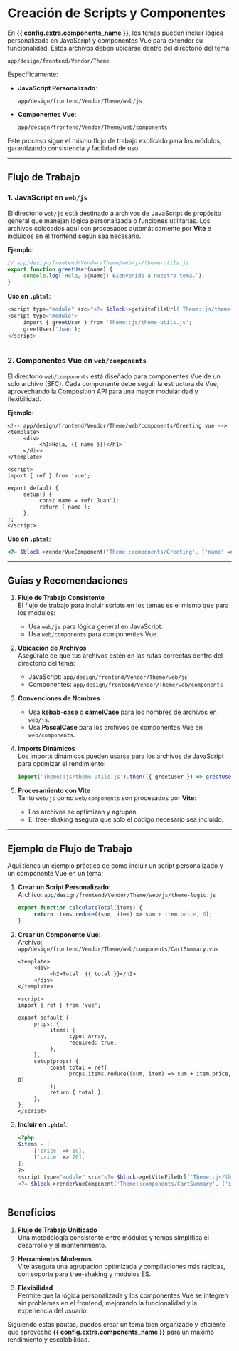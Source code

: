 # Creación de Scripts y Componentes

En **{{ config.extra.components_name }}**, los temas pueden incluir lógica personalizada en JavaScript y componentes Vue para extender su funcionalidad. Estos archivos deben ubicarse dentro del directorio del tema:

```
app/design/frontend/Vendor/Theme
```

Específicamente:

- **JavaScript Personalizado**:  
  ```
  app/design/frontend/Vendor/Theme/web/js
  ```
- **Componentes Vue**:  
  ```
  app/design/frontend/Vendor/Theme/web/components
  ```

Este proceso sigue el mismo flujo de trabajo explicado para los módulos, garantizando consistencia y facilidad de uso.

---

## Flujo de Trabajo

### 1. **JavaScript en `web/js`**

El directorio `web/js` está destinado a archivos de JavaScript de propósito general que manejan lógica personalizada o funciones utilitarias. Los archivos colocados aquí son procesados automáticamente por **Vite** e incluidos en el frontend según sea necesario.

**Ejemplo**:

```javascript
// app/design/frontend/Vendor/Theme/web/js/theme-utils.js
export function greetUser(name) {
     console.log(`Hola, ${name}! Bienvenido a nuestro tema.`);
}
```

**Uso en `.phtml`**:
```php
<script type="module" src="<?= $block->getViteFileUrl('Theme::js/theme-utils.js') ?>"></script>
<script type="module">
     import { greetUser } from 'Theme::js/theme-utils.js';
     greetUser('Juan');
</script>
```

---

### 2. **Componentes Vue en `web/components`**

El directorio `web/components` está diseñado para componentes Vue de un solo archivo (SFC). Cada componente debe seguir la estructura de Vue, aprovechando la Composition API para una mayor modularidad y flexibilidad.

**Ejemplo**:
```vue
<!-- app/design/frontend/Vendor/Theme/web/components/Greeting.vue -->
<template>
     <div>
          <h1>Hola, {{ name }}!</h1>
     </div>
</template>

<script>
import { ref } from 'vue';

export default {
     setup() {
          const name = ref('Juan');
          return { name };
     },
};
</script>
```

**Uso en `.phtml`**:
```php
<?= $block->renderVueComponent('Theme::components/Greeting', ['name' => 'Juan Pérez']) ?>
```

---

## Guías y Recomendaciones

1. **Flujo de Trabajo Consistente**  
    El flujo de trabajo para incluir scripts en los temas es el mismo que para los módulos:
    - Usa `web/js` para lógica general en JavaScript.
    - Usa `web/components` para componentes Vue.

2. **Ubicación de Archivos**  
    Asegúrate de que tus archivos estén en las rutas correctas dentro del directorio del tema:
    - JavaScript: `app/design/frontend/Vendor/Theme/web/js`
    - Componentes: `app/design/frontend/Vendor/Theme/web/components`

3. **Convenciones de Nombres**  
    - Usa **kebab-case** o **camelCase** para los nombres de archivos en `web/js`.
    - Usa **PascalCase** para los archivos de componentes Vue en `web/components`.

4. **Imports Dinámicos**  
    Los imports dinámicos pueden usarse para los archivos de JavaScript para optimizar el rendimiento:
    ```javascript
    import('Theme::js/theme-utils.js').then(({ greetUser }) => greetUser('Importación Dinámica'));
    ```

5. **Procesamiento con Vite**  
    Tanto `web/js` como `web/components` son procesados por **Vite**:
    - Los archivos se optimizan y agrupan.
    - El tree-shaking asegura que solo el código necesario sea incluido.

---

## Ejemplo de Flujo de Trabajo

Aquí tienes un ejemplo práctico de cómo incluir un script personalizado y un componente Vue en un tema:

1. **Crear un Script Personalizado**:  
    Archivo: `app/design/frontend/Vendor/Theme/web/js/theme-logic.js`  
    ```javascript
    export function calculateTotal(items) {
         return items.reduce((sum, item) => sum + item.price, 0);
    }
    ```

2. **Crear un Componente Vue**:  
    Archivo: `app/design/frontend/Vendor/Theme/web/components/CartSummary.vue`  
    ```vue
    <template>
         <div>
              <h2>Total: {{ total }}</h2>
         </div>
    </template>

    <script>
    import { ref } from 'vue';

    export default {
         props: {
              items: {
                    type: Array,
                    required: true,
              },
         },
         setup(props) {
              const total = ref(
                    props.items.reduce((sum, item) => sum + item.price, 0)
              );
              return { total };
         },
    };
    </script>
    ```

3. **Incluir en `.phtml`**:  
    ```php
    <?php
    $items = [
         ['price' => 10],
         ['price' => 20],
    ];
    ?>
    <script type="module" src="<?= $block->getViteFileUrl('Theme::js/theme-logic.js') ?>"></script>
    <?= $block->renderVueComponent('Theme::components/CartSummary', ['items' => $items]) ?>
    ```

---

## Beneficios

1. **Flujo de Trabajo Unificado**  
    Una metodología consistente entre módulos y temas simplifica el desarrollo y el mantenimiento.

2. **Herramientas Modernas**  
    Vite asegura una agrupación optimizada y compilaciones más rápidas, con soporte para tree-shaking y módulos ES.

3. **Flexibilidad**  
    Permite que la lógica personalizada y los componentes Vue se integren sin problemas en el frontend, mejorando la funcionalidad y la experiencia del usuario.

Siguiendo estas pautas, puedes crear un tema bien organizado y eficiente que aproveche **{{ config.extra.components_name }}** para un máximo rendimiento y escalabilidad.
